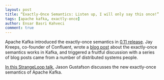 ```yaml
---
layout: post
title: “Exactly-Once Semantics: Listen up, I will only say this once!”
tags: [apache kafka, exactly-once]
author: Ensar Basri Kahveci
comment: true
---
```


Apache Kafka introduced the exactly-once semantics in [0.11 release](https://archive.apache.org/dist/kafka/0.11.0.0/RELEASE_NOTES.html). Jay Kreeps, co-founder of Confluent, wrote a [blog post](https://medium.com/@jaykreps/exactly-once-support-in-apache-kafka-55e1fdd0a35f) about the exactly-once semantics works in Kafka, and triggered a fruitful discussion with a series of blog posts came from a number of distributed systems people. 

[In this StrangeLoop talk](https://www.youtube.com/watch?v=WscozkoXLHM), Jason Gustafson discusses the new exactly-once semantics of Apache Kafka. 